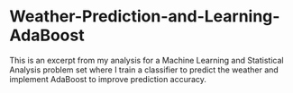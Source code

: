 # Weather-Prediction-and-Learning-AdaBoost
This is an excerpt from my analysis for a Machine Learning and Statistical Analysis problem set where I train a classifier to predict the weather and implement AdaBoost to improve prediction accuracy.
